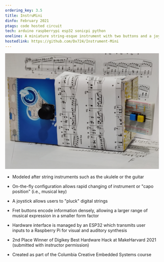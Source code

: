 ```yaml
---
ordering_key: 3.5
title: InstruMini
dinfo: February 2021
ptags: code hosted circuit
tech: arduino raspberrypi esp32 sonicpi python
oneline: A miniature string-esque instrument with two buttons and a joystick.
hostedlink: https://github.com/Dx724/Instrument-Mini
---
```

![Photo of the InstruMini instrument](/res/instrumini.jpg "InstruMini")
- Modeled after string instruments such as the ukulele or the guitar
- On-the-fly configuration allows rapid changing of instrument or "capo position" (i.e., musical key)
- A joystick allows users to "pluck" digital strings
- Fret buttons encode information densely, allowing a larger range of musical expression in a smaller form factor
- Hardware interface is managed by an ESP32 which transmits user inputs to a Raspberry Pi for visual and auditory synthesis
- 2nd Place Winner of Digikey Best Hardware Hack at MakeHarvard 2021 (submitted with instructor permission)

- Created as part of the Columbia Creative Embedded Systems course